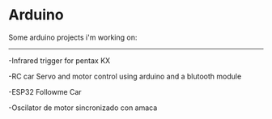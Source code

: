 Arduino
=======

Some arduino projects i'm working on:
________

-Infrared trigger for pentax KX

-RC car Servo and motor control using arduino and a blutooth module

-ESP32 Followme Car

-Oscilator de motor sincronizado con amaca